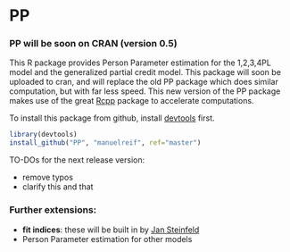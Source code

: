 PP
==

### PP will be soon on CRAN (version 0.5)


This R package provides Person Parameter estimation for the 1,2,3,4PL model and the generalized partial credit model. This package will soon be uploaded to cran, and will replace the old PP package which does similar computation, but with far less speed. This new version of the PP package makes use of the great [Rcpp](https://github.com/RcppCore/Rcpp) package to accelerate computations.


To install this package from github, install [devtools](https://github.com/hadley/devtools) first.

```R
library(devtools)
install_github("PP", "manuelreif", ref="master")
```


TO-DOs for the next release version:

* remove typos
* clarify this and that




### Further extensions:

* **fit indices**: these will be built in by [Jan Steinfeld](https://github.com/jansteinfeld)
* Person Parameter estimation for other models

